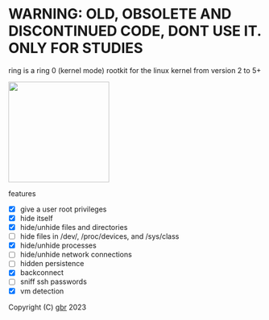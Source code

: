 # WARNING: OLD, OBSOLETE AND DISCONTINUED CODE, DONT USE IT. ONLY FOR STUDIES

ring is a ring 0 (kernel mode) rootkit for the linux kernel from version 2 to 5+

<img src="https://upload.wikimedia.org/wikipedia/commons/d/d4/One_Ring_Blender_Render.png" height="200">

features
- [x] give a user root privileges
- [x] hide itself
- [x] hide/unhide files and directories
- [ ] hide files in /dev/, /proc/devices, and /sys/class
- [x] hide/unhide processes
- [ ] hide/unhide network connections
- [ ] hidden persistence
- [x] backconnect
- [ ] sniff ssh passwords
- [x] vm detection

Copyright (C) <a href="LICENSE">gbr</a> 2023
